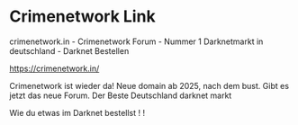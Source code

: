 # Crimenetwork Link
crimenetwork.in - Crimenetwork Forum - Nummer 1 Darknetmarkt in deutschland - Darknet Bestellen 

https://crimenetwork.in/

Crimenetwork ist wieder da! Neue domain ab 2025, nach dem bust. Gibt es jetzt das neue Forum. Der Beste Deutschland darknet markt

Wie du etwas im Darknet bestellst
!
!
